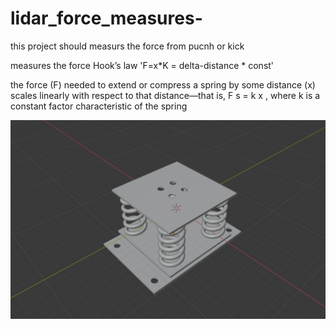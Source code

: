 # lidar_force_measures-
this project should measurs the force from pucnh or kick

measures the force Hook’s law
'F=x*K = delta-distance * const'

 the force (F) needed to extend or compress a spring by some distance (x) scales linearly with respect to that distance—that is, F s = k x , where k is a constant factor characteristic of the spring
 
 
![](WhatsApp%20Image%202020-07-19%20at%2019.46.51.jpeg)
